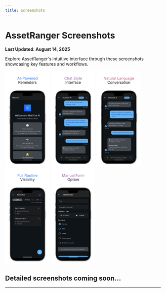```yaml
---
title: Screenshots
---
```


# AssetRanger Screenshots

**Last Updated: August 14, 2025**

Explore AssetRanger's intuitive interface through these screenshots showcasing key features and workflows.

<img src="images/01.png" width="144"> <img src="images/02.png" width="144"> <img src="images/03.png" width="144"> <img src="images/04.png" width="144"> <img src="images/05.png" width="144">

## Detailed screenshots coming soon...
---
